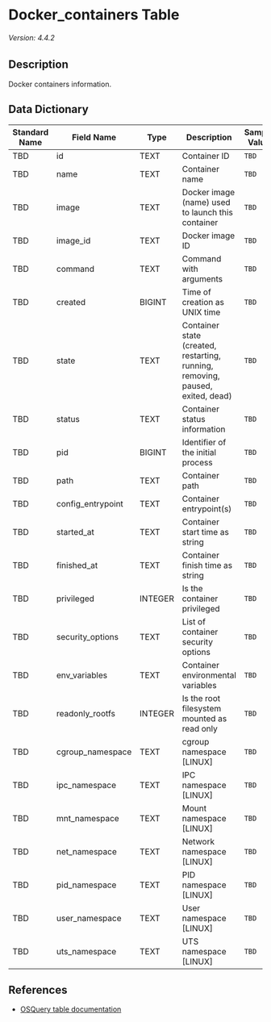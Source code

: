 # Docker_containers Table
###### Version: 4.4.2

## Description
Docker containers information.

## Data Dictionary
|Standard Name|Field Name|Type|Description|Sample Value|
|---|---|---|---|---|
|TBD|id|TEXT|Container ID|`TBD`|
|TBD|name|TEXT|Container name|`TBD`|
|TBD|image|TEXT|Docker image (name) used to launch this container|`TBD`|
|TBD|image_id|TEXT|Docker image ID|`TBD`|
|TBD|command|TEXT|Command with arguments|`TBD`|
|TBD|created|BIGINT|Time of creation as UNIX time|`TBD`|
|TBD|state|TEXT|Container state (created, restarting, running, removing, paused, exited, dead)|`TBD`|
|TBD|status|TEXT|Container status information|`TBD`|
|TBD|pid|BIGINT|Identifier of the initial process|`TBD`|
|TBD|path|TEXT|Container path|`TBD`|
|TBD|config_entrypoint|TEXT|Container entrypoint(s)|`TBD`|
|TBD|started_at|TEXT|Container start time as string|`TBD`|
|TBD|finished_at|TEXT|Container finish time as string|`TBD`|
|TBD|privileged|INTEGER|Is the container privileged|`TBD`|
|TBD|security_options|TEXT|List of container security options|`TBD`|
|TBD|env_variables|TEXT|Container environmental variables|`TBD`|
|TBD|readonly_rootfs|INTEGER|Is the root filesystem mounted as read only|`TBD`|
|TBD|cgroup_namespace|TEXT|cgroup namespace [LINUX]|`TBD`|
|TBD|ipc_namespace|TEXT|IPC namespace [LINUX]|`TBD`|
|TBD|mnt_namespace|TEXT|Mount namespace [LINUX]|`TBD`|
|TBD|net_namespace|TEXT|Network namespace [LINUX]|`TBD`|
|TBD|pid_namespace|TEXT|PID namespace [LINUX]|`TBD`|
|TBD|user_namespace|TEXT|User namespace [LINUX]|`TBD`|
|TBD|uts_namespace|TEXT|UTS namespace [LINUX]|`TBD`|

## References
* [OSQuery table documentation](https://osquery.io/schema/current#docker_containers)
